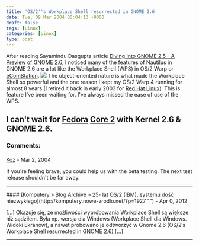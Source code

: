 ```yaml
---
title: 'OS/2''s Workplace Shell resurrected in GNOME 2.6'
date: Tue, 09 Mar 2004 00:04:13 +0000
draft: false
tags: [Linux]
categories: [Linux]
type: post
---
```


After reading Sayamindu Dasgupta article [Diving Into GNOME 2.5 - A Preview of GNOME 2.6](http://www.clai.net/sayamindu/GNOME-2.6/GNOME_2_6.html), I noticed many of the features of Nautilus in GNOME 2.6 are a lot like the Workplace Shell (WPS) in OS/2 Warp or [eComStation](http://www.ecomstation.com). [![](http://jroller.com/resources/jmrodri/ecs2.png)](http://www.ecomstation.com/gallery/gal/eComStation_1.0/sample_desktop_screenshots/ecs2.jpg) The object-oriented nature is what made the Workplace Shell so powerful and the one reason I kept my OS/2 Warp 4 running for almost 8 years (I retired it back in early 2003 for [Red Hat Linux](http://www.redhat.com)). This is feature I've been waiting for. I've always missed the ease of use of the WPS.

I can't wait for [Fedora](http://fedora.redhat.com) [Core 2](http://fedora.redhat.com/participate/schedule/) with Kernel 2.6 & GNOME 2.6.
---
### Comments:
####
[Koz](http://www.koziarski.net "michael@koziarski.com") - <time datetime="2004-03-09 16:06:20">Mar 2, 2004</time>

If you're feeling brave, you could help us with the beta testing. The next test release shouldn't be far away.
<hr />
####
[Komputery &raquo; Blog Archive &raquo; 25- lat OS/2 (IBM), systemu dość niezwykłego](http://komputery.nowe-zrodlo.net/?p=1927 "") - <time datetime="2012-04-22 18:01:22">Apr 0, 2012</time>

\[...\] Okazuje się, że możliwości wypróbowania Workplace Shell są większe niż sądziłem. Była np. wersja dla Windows (Workplace Shell dla Windows. Widoki Ekranów), a nawet próbowano je odtworzyć w Gnome 2.6 (OS/2′s Workplace Shell resurrected in GNOME 2.6) \[...\]
<hr />
